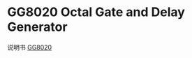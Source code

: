 <!-- GG8020.md --- 
;; 
;; Description: 
;; Author: Hongyi Wu(吴鸿毅)
;; Email: wuhongyi@qq.com 
;; Created: 四 6月  1 10:16:37 2017 (+0800)
;; Last-Updated: 四 6月  1 10:19:18 2017 (+0800)
;;           By: Hongyi Wu(吴鸿毅)
;;     Update #: 2
;; URL: http://wuhongyi.cn -->

# GG8020 Octal Gate and Delay Generator

说明书 [GG8020](/pdf/ElectronicsModules/ORTEC/gg8020.pdf)


<!-- GG8020.md ends here -->
